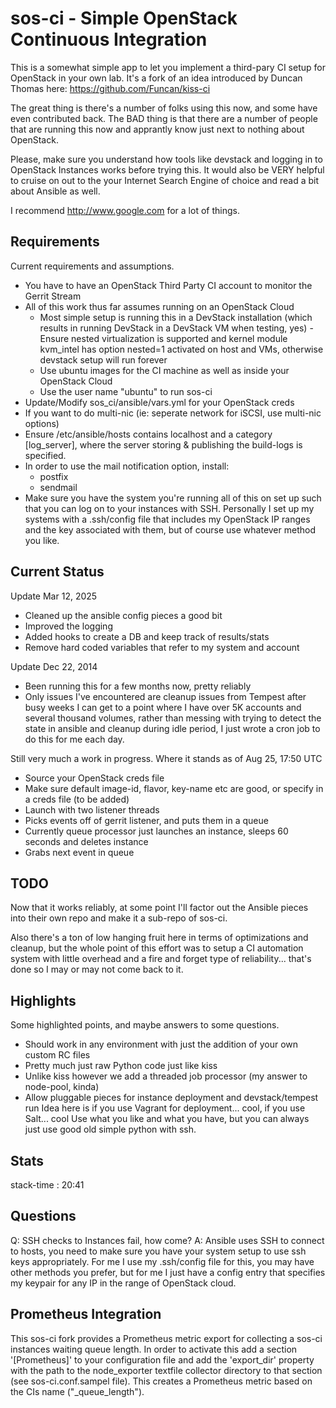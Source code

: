 sos-ci - Simple OpenStack Continuous Integration
================================================

This is a somewhat simple app to let you implement a third-pary CI
setup for OpenStack in your own lab.  It's a fork of an idea introduced
by Duncan Thomas here: https://github.com/Funcan/kiss-ci

The great thing is there's a number of folks using this now, and some
have even contributed back.  The BAD thing is that there are a number
of people that are running this now and apprantly know just next to
nothing about OpenStack.

Please, make sure you understand how tools like devstack and logging
in to OpenStack Instances works before trying this.  It would also
be VERY helpful to cruise on out to the your Internet Search Engine of
choice and read a bit about Ansible as well.

I recommend http://www.google.com for a lot of things.

Requirements
------------
Current requirements and assumptions.

- You have to have an OpenStack Third Party CI account to monitor the Gerrit Stream
- All of this work thus far assumes running on an OpenStack Cloud
	- Most simple setup is running this in a DevStack installation (which results in running DevStack in a DevStack VM when testing, yes)
             - Ensure nested virtualization is supported and kernel module kvm_intel has option nested=1 activated on host and VMs, otherwise devstack setup will run forever
	- Use ubuntu images for the CI machine as well as inside your OpenStack Cloud
	- Use the user name "ubuntu" to run sos-ci
- Update/Modify sos_ci/ansible/vars.yml for your OpenStack creds
- If you want to do multi-nic (ie: seperate network for iSCSI, use multi-nic options)
- Ensure /etc/ansible/hosts contains localhost and a category [log_server], where the server storing & publishing the build-logs is specified.
- In order to use the mail notification option, install:
  * postfix
  * sendmail
- Make sure you have the system you're running all of this on set up such that
  you can log on to your instances with SSH. Personally I set up my systems
  with a .ssh/config file that includes my OpenStack IP ranges and the key
  associated with them, but of course use whatever method you like.


Current Status
--------------

Update Mar 12, 2025
* Cleaned up the ansible config pieces a good bit
* Improved the logging
* Added hooks to create a DB and keep track of results/stats
* Remove hard coded variables that refer to my system and account

Update Dec 22, 2014
* Been running this for a few months now, pretty reliably
* Only issues I've encountered are cleanup issues from Tempest
  after busy weeks I can get to a point where I have over 5K accounts
  and several thousand volumes, rather than messing with trying to detect
  the state in ansible and cleanup during idle period, I just wrote a
  cron job to do this for me each day.

Still very much a work in progress.  Where it stands as of Aug 25, 17:50 UTC
* Source your OpenStack creds file
* Make sure default image-id, flavor, key-name etc are good, or specify in a creds file (to be added)
* Launch with two listener threads
* Picks events off of gerrit listener, and puts them in a queue
* Currently queue processor just launches an instance, sleeps 60 seconds and deletes instance
* Grabs next event in queue

TODO
-----
Now that it works reliably, at some point I'll factor out the Ansible
pieces into their own repo and make it a sub-repo of sos-ci.

Also there's a ton of low hanging fruit here in terms of optimizations and
cleanup, but the whole point of this effort was to setup a CI automation system
with little overhead and a fire and forget type of reliability... that's done so
I may or may not come back to it.

Highlights
----------
Some highlighted points, and maybe answers to some questions.

- Should work in any environment with just the addition of your own custom RC files
- Pretty much just raw Python code just like kiss
- Unlike kiss however we add a threaded job processor (my answer to node-pool, kinda)
- Allow pluggable pieces for instance deployment and devstack/tempest run
  Idea here is if you use Vagrant for deployment... cool, if you use Salt... cool
  Use what you like and what you have, but you can always just use good old simple
  python with ssh.

Stats
-----
stack-time             : 20:41

Questions
---------

Q: SSH checks to Instances fail, how come?
A: Ansible uses SSH to connect to hosts, you need to make sure you have your system
   setup to use ssh keys appropriately. For me I use my .ssh/config file for this,
   you may have other methods you prefer, but for me I just have a config entry
   that specifies my keypair for any IP in the range of OpenStack cloud.

Prometheus Integration
----------------------

This sos-ci fork provides a Prometheus metric export for collecting a sos-ci instances
waiting queue length. In order to activate this add a section '[Prometheus]' to your
configuration file and add the 'export_dir' property with the path to the node_exporter
textfile collector directory to that section (see sos-ci.conf.sampel file). This creates
a Prometheus metric based on the CIs name ("<ci-name>_queue_length").
